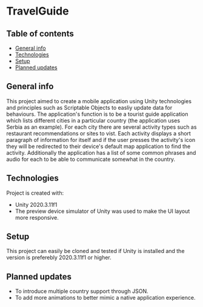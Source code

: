 # TravelGuide
## Table of contents
* [General info](#general-info)
* [Technologies](#technologies)
* [Setup](#setup)
* [Planned updates](#planned-updates)

## General info
This project aimed to create a mobile application using Unity technologies and principles such as Scriptable Objects to easliy update data for behaviours.
The application's function is to be a tourist guide application which lists different cities in a particular country (the application uses Serbia as an example).
For each city there are several activity types such as restaurant recommendations or sites to vist.
Each activity displays a short paragraph of information for itself and if the user presses the activity's icon they will be redirected to their device's default map application to find the activity.
Additionally the application has a list of some common phrases and audio for each to be able to communicate somewhat in the country.
	
## Technologies
Project is created with:
* Unity 2020.3.11f1
* The preview device simulator of Unity was used to make the UI layout more responsive.
	
## Setup
This project can easily be cloned and tested if Unity is installed and the version is preferebly 2020.3.11f1 or higher.

## Planned updates
* To introduce multiple country support through JSON.
* To add more animations to better mimic a native application experience.
